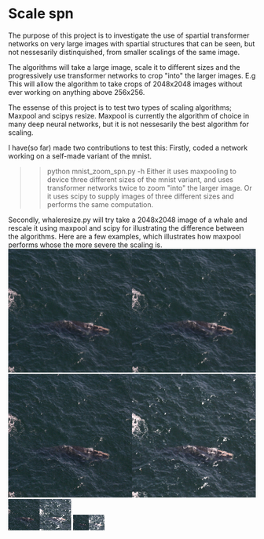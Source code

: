 # Scale spn

The purpose of this project is to investigate the use of spartial transformer networks on very large images with spartial structures that can be seen, but not nessesarily distinquished, from smaller scalings of the same image.

The algorithms will take a large image, scale it to different sizes and the progressively use transformer networks to crop "into" the larger images. E.g This will allow the algorithm to take crops of 2048x2048 images without ever working on anything above 256x256.

The essense of this project is to test two types of scaling algorithms; Maxpool and scipys resize. Maxpool is currently the algorithm of choice in many deep neural networks, but it is not nessesarily the best algorithm for scaling.

I have(so far) made two contributions to test this:
Firstly, coded a network working on a self-made variant of the mnist.
>>python mnist_zoom_spn.py -h
Either it uses maxpooling to device three different sizes of the mnist variant, and uses transformer networks twice to zoom "into" the larger image. Or it uses scipy to supply images of three different sizes and performs the same computation.

Secondly, whaleresize.py will try take a 2048x2048 image of a whale and rescale it using maxpool and scipy for illustrating the difference between the algorithms.
Here are a few examples, which illustrates how maxpool performs whose the more severe the scaling is.
![alt text](https://github.com/alrojo/ZoomSPN/blob/master/whale_1024.png "downscaling with a factor of 2 - from 2048 to 1024")
![alt text](https://github.com/alrojo/ZoomSPN/blob/master/whale_256.png "downscaling with a factor of 8 - from 2048 to 256")
![alt text](https://github.com/alrojo/ZoomSPN/blob/master/whale_64.png "downscaling with a factor of 32 - from 2048 to 64")
![alt text](https://github.com/alrojo/ZoomSPN/blob/master/whale_32.png "downscaling with a factor of 64 - from 2048 to 32")

